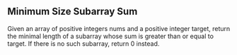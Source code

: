 ## Minimum Size Subarray Sum
Given an array of positive integers nums and a positive integer target, return the minimal length of a
subarray
whose sum is greater than or equal to target. If there is no such subarray, return 0 instead.

